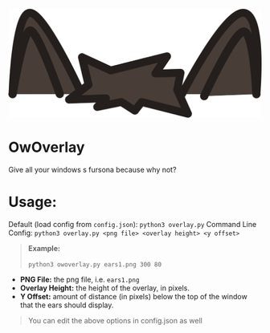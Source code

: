 ![image](ears1.png)
# OwOverlay
Give all your windows s fursona because why not?
# Usage:
Default (load config from `config.json`):
`python3 overlay.py`
Command Line Config:
`python3 overlay.py <png file> <overlay height> <y offset>`
> **Example:**
> 
> `python3 owoverlay.py ears1.png 300 80`

- **PNG File:** the png file, i.e. `ears1.png`
- **Overlay Height:** the height of the overlay, in pixels.
- **Y Offset:** amount of distance (in pixels) below the top of the window that the ears should display.
> You can edit the above options in config.json as well